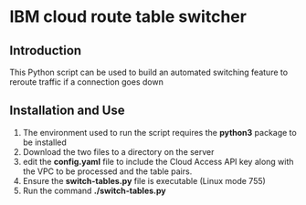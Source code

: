 # IBM cloud route table switcher

## Introduction

This Python script can be used to build an automated switching feature to reroute traffic if a connection goes down

## Installation and Use

1. The environment used to run the script requires the **python3** package to be installed
2. Download the two files to a directory on the server
3. edit the **config.yaml** file to include the Cloud Access API key along with the VPC to be processed and the table pairs.
4. Ensure the **switch-tables.py** file is executable (Linux mode 755)
5. Run the command **./switch-tables.py**
